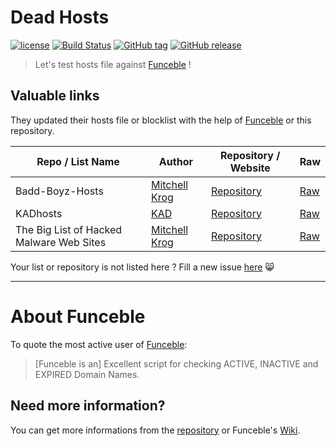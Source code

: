 # Dead Hosts

[![license](https://img.shields.io/github/license/funilrys/dead-hosts.svg)](https://github.com/funilrys/dead-hosts/blob/master/LICENSE) [![Build Status](https://travis-ci.org/funilrys/dead-hosts.svg?branch=master)](https://travis-ci.org/funilrys/dead-hosts) [![GitHub tag](https://img.shields.io/github/tag/funilrys/dead-hosts.svg)](https://github.com/funilrys/dead-hosts/tags) [![GitHub release](https://img.shields.io/github/release/funilrys/dead-hosts.svg)](https://github.com/funilrys/dead-hosts/releases/latest)

> Let's test hosts file against [Funceble](https://github.com/funilrys/funceble) !

## Valuable links

They updated their hosts file or blocklist with the help of [Funceble](https://github.com/funilrys/funceble/) or this repository.

Repo / List Name                         | Author                                             | Repository / Website                                                                       | Raw
---------------------------------------- | -------------------------------------------------- | ------------------------------------------------------------------------------------------ | ---------------------------------------------------------------------------------------------------------------------------------------------
Badd-Boyz-Hosts                          | [Mitchell Krog](https://github.com/mitchellkrogza) | [Repository](https://github.com/mitchellkrogza/Badd-Boyz-Hosts)                            | [Raw](https://raw.githubusercontent.com/mitchellkrogza/Badd-Boyz-Hosts/master/PULL_REQUESTS/domains.txt)
KADhosts                                 | [KAD](https://github.com/azet12)                   | [Repository](https://github.com/azet12/KADhosts)                                           | [Raw](https://raw.githubusercontent.com/azet12/KADhosts/master/KADhosts.txt)
The Big List of Hacked Malware Web Sites | [Mitchell Krog](https://github.com/mitchellkrogza) | [Repository](https://github.com//mitchellkrogza/The-Big-List-of-Hacked-Malware-Web-Sites/) | [Raw](https://raw.githubusercontent.com/mitchellkrogza/The-Big-List-of-Hacked-Malware-Web-Sites/master/.dev-tools/_strip_domains/domains.txt)

Your list or repository is not listed here ? Fill a new issue [here](https://github.com/funilrys/dead-hosts/issues/new?title=Please%20add%20my%20list%20or%20repository%20to%20the%20valuable%20links) :smile_cat:

--------------------------------------------------------------------------------

# About Funceble

To quote the most active user of [Funceble](https://github.com/funilrys/funceble):

> [Funceble is an] Excellent script for checking ACTIVE, INACTIVE and EXPIRED Domain Names.

## Need more information?

You can get more informations from the [repository](https://github.com/funilrys/funceble) or Funceble's [Wiki](https://github.com/funilrys/funceble/wiki).
